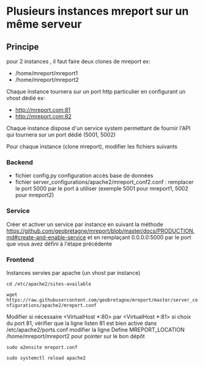 # Plusieurs instances mreport sur un même serveur

## Principe
pour 2 instances , il faut faire deux clones de mreport
ex:
* /home/mreport/mreport1
* /home/mreport/mreport2

Chaque instance tournera sur un port http particulier en configurant un vhost dédié
ex:
* http://mreport.com:81
* http://mreport.com:82 

Chaque instance dispose d'un service system permettant de fournir l'API qui tournera sur un port dédié (5001, 5002)


Pour chaque instance (clone mreport), modifier les fichiers suivants

### Backend
* fichier config.py configuration accès base de données
* fichier server_configurations/apache2/mreport_conf2.conf : remplacer le port 5000 par le port à utiliser (exemple 5001 pour mreport1, 5002 pour mreport2)


### Service
Créer et activer un service par instance en suivant la méthode https://github.com/geobretagne/mreport/blob/master/docs/PRODUCTION.md#create-and-enable-service
et en remplaçant 0.0.0.0:5000 par le port que vous avez défini à l'étape précédente

### Frontend
Instances servies par apache (un vhost par instance)

``cd /etc/apache2/sites-available``

``wget  https://raw.githubusercontent.com/geobretagne/mreport/master/server_configurations/apache2/mreport.conf``

Modifier si nécessaire <VirtualHost *:80>  par <VirtualHost *:81> si choix du port 81, vérifier que la ligne listen 81 est bien active dans
/etc/apache2/ports.conf 
modifier la ligne Define MREPORT_LOCATION /home/mreport/mreport2 pour pointer sur le bon dépôt

``sudo a2ensite mreport.conf``

``sudo systemctl reload apache2``


